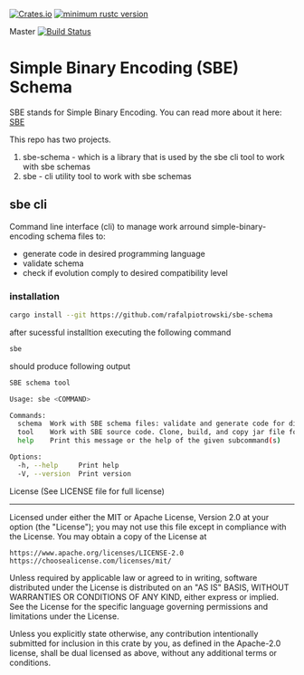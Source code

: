 [![Crates.io](https://img.shields.io/crates/v/sbe-schema)](https://crates.io/crates/sbe-schema)
[![minimum rustc version](https://img.shields.io/badge/rustc-1.64+-green.svg)](https://blog.rust-lang.org/2019/11/07/Rust-1.64.0.html)

Master 
[![Build Status](https://github.com/rafalpiotrowski/sbe-schema/actions/workflows/main.yml/badge.svg?branch=master)](https://github.com/rafalpiotrowski/sbe-schema)


# Simple Binary Encoding (SBE) Schema

SBE stands for Simple Binary Encoding. You can read more about it here: [SBE](https://github.com/real-logic/simple-binary-encoding)

This repo has two projects.

1. sbe-schema - which is a library that is used by the sbe cli tool to work with sbe schemas
2. sbe - cli utility tool to work with sbe schemas

## sbe cli

Command line interface (cli) to manage work arround simple-binary-encoding schema files to:

* generate code in desired programming language
* validate schema
* check if evolution comply to desired compatibility level

### installation

```bash
cargo install --git https://github.com/rafalpiotrowski/sbe-schema
```

after sucessful installtion executing the following command

```bash
sbe
```

should produce following output

```bash
SBE schema tool

Usage: sbe <COMMAND>

Commands:
  schema  Work with SBE schema files: validate and generate code for different languages
  tool    Work with SBE source code. Clone, build, and copy jar file for later use in code generation and schema validation. Requires to have java installed and available in the PATH or specify the path to the java executable
  help    Print this message or the help of the given subcommand(s)

Options:
  -h, --help     Print help
  -V, --version  Print version
```

License (See LICENSE file for full license)

-------------------------------------------
Licensed under either the MIT or Apache License, Version 2.0 at your option (the "License");
you may not use this file except in compliance with the License.
You may obtain a copy of the License at

    https://www.apache.org/licenses/LICENSE-2.0
    https://choosealicense.com/licenses/mit/

Unless required by applicable law or agreed to in writing, software
distributed under the License is distributed on an "AS IS" BASIS,
WITHOUT WARRANTIES OR CONDITIONS OF ANY KIND, either express or implied.
See the License for the specific language governing permissions and
limitations under the License.

Unless you explicitly state otherwise, any contribution intentionally submitted
for inclusion in this crate by you, as defined in the Apache-2.0 license, shall
be dual licensed as above, without any additional terms or conditions.
